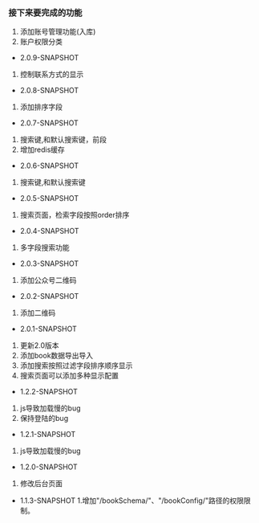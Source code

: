 ### 接下来要完成的功能
1. 添加账号管理功能(入库)
2. 账户权限分类


- 2.0.9-SNAPSHOT
1. 控制联系方式的显示

- 2.0.8-SNAPSHOT
1. 添加排序字段

- 2.0.7-SNAPSHOT
1. 搜索键,和默认搜索键，前段
2. 增加redis缓存

- 2.0.6-SNAPSHOT
1. 搜索键,和默认搜索键

- 2.0.5-SNAPSHOT
1. 搜索页面，检索字段按照order排序

- 2.0.4-SNAPSHOT
1. 多字段搜索功能

- 2.0.3-SNAPSHOT
1. 添加公众号二维码

- 2.0.2-SNAPSHOT
1. 添加二维码

- 2.0.1-SNAPSHOT
1. 更新2.0版本 
2. 添加book数据导出导入
3. 添加搜索按照过滤字段排序顺序显示
4. 搜索页面可以添加多种显示配置

- 1.2.2-SNAPSHOT
1. js导致加载慢的bug
2. 保持登陆的bug

- 1.2.1-SNAPSHOT
1. js导致加载慢的bug

- 1.2.0-SNAPSHOT
1. 修改后台页面

- 1.1.3-SNAPSHOT
1.增加"/bookSchema/"、"/bookConfig/"路径的权限限制。
